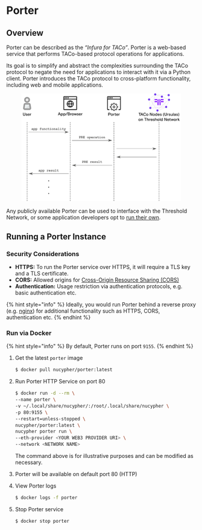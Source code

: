 # Porter

## Overview

Porter can be described as the _“Infura for TACo”_. Porter is a web-based service that performs TACo-based protocol operations for applications.

Its goal is to simplify and abstract the complexities surrounding the TACo protocol to negate the need for applications to interact with it via a Python client. Porter introduces the TACo protocol to cross-platform functionality, including web and mobile applications.

<figure><img src="../../.gitbook/assets/porter_diagram (1).png" alt=""><figcaption></figcaption></figure>

Any publicly available Porter can be used to interface with the Threshold Network, or some application developers opt to [run their own](porter.md#running-a-porter-instance).

## Running a Porter Instance

### Security Considerations

* **HTTPS:** To run the Porter service over HTTPS, it will require a TLS key and a TLS certificate.
* **CORS:** Allowed origins for [Cross-Origin Resource Sharing (CORS)](https://en.wikipedia.org/wiki/Cross-origin\_resource\_sharing)
* **Authentication:** Usage restriction via authentication protocols, e.g. basic authentication etc.

{% hint style="info" %}
Ideally, you would run Porter behind a reverse proxy (e.g. [nginx](https://www.nginx.com/)) for additional functionality such as HTTPS, CORS, authentication etc.
{% endhint %}

### Run via Docker

{% hint style="info" %}
By default, Porter runs on port `9155`.
{% endhint %}

1.  Get the latest `porter` image

    ```bash
    $ docker pull nucypher/porter:latest
    ```
2.  Run Porter HTTP Service on port 80

    ```bash
    $ docker run -d --rm \
    --name porter \
    -v ~/.local/share/nucypher/:/root/.local/share/nucypher \
    -p 80:9155 \
    --restart=unless-stopped \
    nucypher/porter:latest \
    nucypher porter run \
    --eth-provider <YOUR WEB3 PROVIDER URI> \
    --network <NETWORK NAME>
    ```

    The command above is for illustrative purposes and can be modified as necessary.&#x20;
3. Porter will be available on default port 80 (HTTP)
4.  View Porter logs

    ```bash
    $ docker logs -f porter
    ```
5.  Stop Porter service

    ```bash
    $ docker stop porter
    ```
